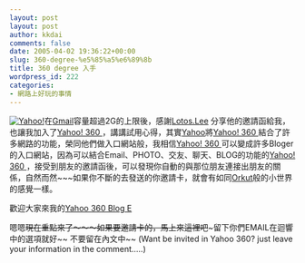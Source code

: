 ```yaml
---
layout: post
layout: post
author: kkdai
comments: false
date: 2005-04-02 19:36:22+00:00
slug: 360-degree-%e5%85%a5%e6%89%8b
title: 360 degree 入手
wordpress_id: 222
categories:
- 網路上好玩的事情
---
```


[![Yahoo!](http://us.i1.yimg.com/us.yimg.com/i/us/nt/ma/ma_360-beta_1.gif)](http://us.ard.yahoo.com/SIG=12cu35hrm/M=289534.6185557.7188166.6016644/D=mingle/S=2011300012:HEADR/EXP=1112477773/A=2623893/R=3/SIG=10mmpqqkm/*http://360.yahoo.com)在[Gmail](http://www.gmail.com/)容量超過2G的上限後，感謝[Lotos.Lee](http://blog.360.yahoo.com/blog-T_kEE.c9dLLD1xC.2vu1ASI-) 分享他的邀請函給我，也讓我加入了[Yahoo! 360 ](http://us.ard.yahoo.com/SIG=12bccd4kh/M=289534.5388613.6481689.5253565/D=network/S=96616852:HEADR/EXP=1112478088/A=2343952/R=6/SIG=10mmpqqkm/*http://360.yahoo.com)，講講試用心得，其實[Yahoo](http://www.yahoo.com/)將[Yahoo! 360 ](http://us.ard.yahoo.com/SIG=12bccd4kh/M=289534.5388613.6481689.5253565/D=network/S=96616852:HEADR/EXP=1112478088/A=2343952/R=6/SIG=10mmpqqkm/*http://360.yahoo.com)結合了許多網路的功能，榮同他們做入口網站般，我相信[Yahoo! 360 ](http://us.ard.yahoo.com/SIG=12bccd4kh/M=289534.5388613.6481689.5253565/D=network/S=96616852:HEADR/EXP=1112478088/A=2343952/R=6/SIG=10mmpqqkm/*http://360.yahoo.com)可以變成許多Bloger的入口網站，因為可以結合Email、PHOTO、交友、聊天、BLOG的功能的[Yahoo! 360 ](http://us.ard.yahoo.com/SIG=12bccd4kh/M=289534.5388613.6481689.5253565/D=network/S=96616852:HEADR/EXP=1112478088/A=2343952/R=6/SIG=10mmpqqkm/*http://360.yahoo.com)，接受到朋友的邀請函後，可以發現你自動的與那位朋友連接出朋友的關係，自然而然~~~如果你不斷的去發送的你邀請卡，就會有如同[Orkut](http://www.orkut.com/)般的小世界的感覺一樣。

歡迎大家來我的[Yahoo 360 Blog E](http://360.yahoo.com/eldon_lin)

嗯嗯~~現在重點來了～～～如果要邀請卡的，馬上來這裡吧~~~留下你們EMAIL在迴響中的選項就好~~ 不要留在內文中~~ (Want be invited in Yahoo 360? just leave your information in the comment.....)

